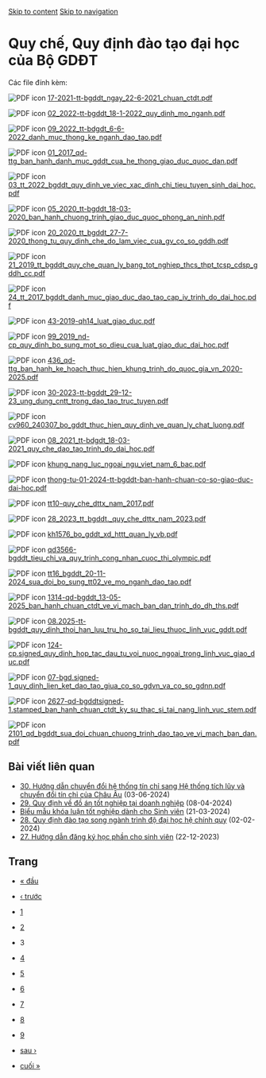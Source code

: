 [Skip to content](https://daa.uit.edu.vn/quy-che-quy-dinh-dao-tao-dai-hoc-cua-bo-gddt?page=2#main)
 [Skip to navigation](https://daa.uit.edu.vn/quy-che-quy-dinh-dao-tao-dai-hoc-cua-bo-gddt?page=2#main-nav)

Quy chế, Quy định đào tạo đại học của Bộ GDĐT
=============================================

Các file đính kèm: 

 ![PDF icon](https://daa.uit.edu.vn/modules/file/icons/application-pdf.png "application/pdf") [17-2021-tt-bgddt\_ngay\_22-6-2021\_chuan\_ctdt.pdf](https://daa.uit.edu.vn/sites/daa/files/202310/17-2021-tt-bgddt_ngay_22-6-2021_chuan_ctdt.pdf)

 ![PDF icon](https://daa.uit.edu.vn/modules/file/icons/application-pdf.png "application/pdf") [02\_2022-tt-bgddt\_18-1-2022\_quy\_dinh\_mo\_nganh.pdf](https://daa.uit.edu.vn/sites/daa/files/202310/02_2022-tt-bgddt_18-1-2022_quy_dinh_mo_nganh.pdf)

 ![PDF icon](https://daa.uit.edu.vn/modules/file/icons/application-pdf.png "application/pdf") [09\_2022\_tt-bdgdt\_6-6-2022\_danh\_muc\_thong\_ke\_nganh\_dao\_tao.pdf](https://daa.uit.edu.vn/sites/daa/files/202310/09_2022_tt-bdgdt_6-6-2022_danh_muc_thong_ke_nganh_dao_tao.pdf)

 ![PDF icon](https://daa.uit.edu.vn/modules/file/icons/application-pdf.png "application/pdf") [01\_2017\_qd-ttg\_ban\_hanh\_danh\_muc\_gddt\_cua\_he\_thong\_giao\_duc\_quoc\_dan.pdf](https://daa.uit.edu.vn/sites/daa/files/202311/01_2017_qd-ttg_ban_hanh_danh_muc_gddt_cua_he_thong_giao_duc_quoc_dan.pdf)

 ![PDF icon](https://daa.uit.edu.vn/modules/file/icons/application-pdf.png "application/pdf") [03\_tt\_2022\_bgddt\_quy\_dinh\_ve\_viec\_xac\_dinh\_chi\_tieu\_tuyen\_sinh\_dai\_hoc.pdf](https://daa.uit.edu.vn/sites/daa/files/202311/03_tt_2022_bgddt_quy_dinh_ve_viec_xac_dinh_chi_tieu_tuyen_sinh_dai_hoc.pdf)

 ![PDF icon](https://daa.uit.edu.vn/modules/file/icons/application-pdf.png "application/pdf") [05\_2020\_tt-bgddt\_18-03-2020\_ban\_hanh\_chuong\_trinh\_giao\_duc\_quoc\_phong\_an\_ninh.pdf](https://daa.uit.edu.vn/sites/daa/files/202311/05_2020_tt-bgddt_18-03-2020_ban_hanh_chuong_trinh_giao_duc_quoc_phong_an_ninh.pdf)

 ![PDF icon](https://daa.uit.edu.vn/modules/file/icons/application-pdf.png "application/pdf") [20\_2020\_tt\_bgddt\_27-7-2020\_thong\_tu\_quy\_dinh\_che\_do\_lam\_viec\_cua\_gv\_co\_so\_gddh.pdf](https://daa.uit.edu.vn/sites/daa/files/202311/20_2020_tt_bgddt_27-7-2020_thong_tu_quy_dinh_che_do_lam_viec_cua_gv_co_so_gddh.pdf)

 ![PDF icon](https://daa.uit.edu.vn/modules/file/icons/application-pdf.png "application/pdf") [21\_2019\_tt\_bgddt\_quy\_che\_quan\_ly\_bang\_tot\_nghiep\_thcs\_thpt\_tcsp\_cdsp\_gddh\_cc.pdf](https://daa.uit.edu.vn/sites/daa/files/202311/21_2019_tt_bgddt_quy_che_quan_ly_bang_tot_nghiep_thcs_thpt_tcsp_cdsp_gddh_cc.pdf)

 ![PDF icon](https://daa.uit.edu.vn/modules/file/icons/application-pdf.png "application/pdf") [24\_tt\_2017\_bgddt\_danh\_muc\_giao\_duc\_dao\_tao\_cap\_iv\_trinh\_do\_dai\_hoc.pdf](https://daa.uit.edu.vn/sites/daa/files/202311/24_tt_2017_bgddt_danh_muc_giao_duc_dao_tao_cap_iv_trinh_do_dai_hoc.pdf)

 ![PDF icon](https://daa.uit.edu.vn/modules/file/icons/application-pdf.png "application/pdf") [43-2019-qh14\_luat\_giao\_duc.pdf](https://daa.uit.edu.vn/sites/daa/files/202311/43-2019-qh14_luat_giao_duc.pdf)

 ![PDF icon](https://daa.uit.edu.vn/modules/file/icons/application-pdf.png "application/pdf") [99\_2019\_nd-cp\_quy\_dinh\_bo\_sung\_mot\_so\_dieu\_cua\_luat\_giao\_duc\_dai\_hoc.pdf](https://daa.uit.edu.vn/sites/daa/files/202311/99_2019_nd-cp_quy_dinh_bo_sung_mot_so_dieu_cua_luat_giao_duc_dai_hoc.pdf)

 ![PDF icon](https://daa.uit.edu.vn/modules/file/icons/application-pdf.png "application/pdf") [436\_qd-ttg\_ban\_hanh\_ke\_hoach\_thuc\_hien\_khung\_trinh\_do\_quoc\_gia\_vn\_2020-2025.pdf](https://daa.uit.edu.vn/sites/daa/files/202311/436_qd-ttg_ban_hanh_ke_hoach_thuc_hien_khung_trinh_do_quoc_gia_vn_2020-2025.pdf)

 ![PDF icon](https://daa.uit.edu.vn/modules/file/icons/application-pdf.png "application/pdf") [30-2023-tt-bgddt\_29-12-23\_ung\_dung\_cntt\_trong\_dao\_tao\_truc\_tuyen.pdf](https://daa.uit.edu.vn/sites/daa/files/202401/30-2023-tt-bgddt_29-12-23_ung_dung_cntt_trong_dao_tao_truc_tuyen.pdf)

 ![PDF icon](https://daa.uit.edu.vn/modules/file/icons/application-pdf.png "application/pdf") [cv960\_240307\_bo\_gddt\_thuc\_hien\_quy\_dinh\_ve\_quan\_ly\_chat\_luong.pdf](https://daa.uit.edu.vn/sites/daa/files/202404/cv960_240307_bo_gddt_thuc_hien_quy_dinh_ve_quan_ly_chat_luong.pdf)

 ![PDF icon](https://daa.uit.edu.vn/modules/file/icons/application-pdf.png "application/pdf") [08\_2021\_tt-bdgdt\_18-03-2021\_quy\_che\_dao\_tao\_trinh\_do\_dai\_hoc.pdf](https://daa.uit.edu.vn/sites/daa/files/202410/08_2021_tt-bdgdt_18-03-2021_quy_che_dao_tao_trinh_do_dai_hoc.pdf)

 ![PDF icon](https://daa.uit.edu.vn/modules/file/icons/application-pdf.png "application/pdf") [khung\_nang\_luc\_ngoai\_ngu\_viet\_nam\_6\_bac.pdf](https://daa.uit.edu.vn/sites/daa/files/202411/khung_nang_luc_ngoai_ngu_viet_nam_6_bac.pdf)

 ![PDF icon](https://daa.uit.edu.vn/modules/file/icons/application-pdf.png "application/pdf") [thong-tu-01-2024-tt-bgddt-ban-hanh-chuan-co-so-giao-duc-dai-hoc.pdf](https://daa.uit.edu.vn/sites/daa/files/202411/thong-tu-01-2024-tt-bgddt-ban-hanh-chuan-co-so-giao-duc-dai-hoc.pdf)

 ![PDF icon](https://daa.uit.edu.vn/modules/file/icons/application-pdf.png "application/pdf") [tt10-quy\_che\_dttx\_nam\_2017.pdf](https://daa.uit.edu.vn/sites/daa/files/202411/tt10-quy_che_dttx_nam_2017.pdf)

 ![PDF icon](https://daa.uit.edu.vn/modules/file/icons/application-pdf.png "application/pdf") [28\_2023\_tt\_bgddt.\_quy\_che\_dttx\_nam\_2023.pdf](https://daa.uit.edu.vn/sites/daa/files/202411/28_2023_tt_bgddt._quy_che_dttx_nam_2023.pdf)

 ![PDF icon](https://daa.uit.edu.vn/modules/file/icons/application-pdf.png "application/pdf") [kh1576\_bo\_gddt\_xd\_httt\_quan\_ly\_vb.pdf](https://daa.uit.edu.vn/sites/daa/files/202411/kh1576_bo_gddt_xd_httt_quan_ly_vb.pdf)

 ![PDF icon](https://daa.uit.edu.vn/modules/file/icons/application-pdf.png "application/pdf") [qd3566-bgddt\_tieu\_chi\_va\_quy\_trinh\_cong\_nhan\_cuoc\_thi\_olympic.pdf](https://daa.uit.edu.vn/sites/daa/files/202411/qd3566-bgddt_tieu_chi_va_quy_trinh_cong_nhan_cuoc_thi_olympic.pdf)

 ![PDF icon](https://daa.uit.edu.vn/modules/file/icons/application-pdf.png "application/pdf") [tt16\_bgddt\_20-11-2024\_sua\_doi\_bo\_sung\_tt02\_ve\_mo\_nganh\_dao\_tao.pdf](https://daa.uit.edu.vn/sites/daa/files/202411/tt16_bgddt_20-11-2024_sua_doi_bo_sung_tt02_ve_mo_nganh_dao_tao.pdf)

 ![PDF icon](https://daa.uit.edu.vn/modules/file/icons/application-pdf.png "application/pdf") [1314-qd-bgddt\_13-05-2025\_ban\_hanh\_chuan\_ctdt\_ve\_vi\_mach\_ban\_dan\_trinh\_do\_dh\_ths.pdf](https://daa.uit.edu.vn/sites/daa/files/202505/1314-qd-bgddt_13-05-2025_ban_hanh_chuan_ctdt_ve_vi_mach_ban_dan_trinh_do_dh_ths.pdf)

 ![PDF icon](https://daa.uit.edu.vn/modules/file/icons/application-pdf.png "application/pdf") [08.2025-tt-bgddt\_quy\_dinh\_thoi\_han\_luu\_tru\_ho\_so\_tai\_lieu\_thuoc\_linh\_vuc\_gddt.pdf](https://daa.uit.edu.vn/sites/daa/files/202505/08.2025-tt-bgddt_quy_dinh_thoi_han_luu_tru_ho_so_tai_lieu_thuoc_linh_vuc_gddt.pdf)

 ![PDF icon](https://daa.uit.edu.vn/modules/file/icons/application-pdf.png "application/pdf") [124-cp.signed\_quy\_dinh\_hop\_tac\_dau\_tu\_voi\_nuoc\_ngoai\_trong\_linh\_vuc\_giao\_duc.pdf](https://daa.uit.edu.vn/sites/daa/files/202506/124-cp.signed_quy_dinh_hop_tac_dau_tu_voi_nuoc_ngoai_trong_linh_vuc_giao_duc.pdf)

 ![PDF icon](https://daa.uit.edu.vn/modules/file/icons/application-pdf.png "application/pdf") [07-bgd.signed-1\_quy\_dinh\_lien\_ket\_dao\_tao\_giua\_co\_so\_gdvn\_va\_co\_so\_gdnn.pdf](https://daa.uit.edu.vn/sites/daa/files/202506/07-bgd.signed-1_quy_dinh_lien_ket_dao_tao_giua_co_so_gdvn_va_co_so_gdnn.pdf)

 ![PDF icon](https://daa.uit.edu.vn/modules/file/icons/application-pdf.png "application/pdf") [2627-qd-bgddtsigned-1.stamped\_ban\_hanh\_chuan\_ctdt\_ky\_su\_thac\_si\_tai\_nang\_linh\_vuc\_stem.pdf](https://daa.uit.edu.vn/sites/daa/files/202509/2627-qd-bgddtsigned-1.stamped_ban_hanh_chuan_ctdt_ky_su_thac_si_tai_nang_linh_vuc_stem.pdf)

 ![PDF icon](https://daa.uit.edu.vn/modules/file/icons/application-pdf.png "application/pdf") [2101\_qd\_bgddt\_sua\_doi\_chuan\_chuong\_trinh\_dao\_tao\_ve\_vi\_mach\_ban\_dan.pdf](https://daa.uit.edu.vn/sites/daa/files/202510/2101_qd_bgddt_sua_doi_chuan_chuong_trinh_dao_tao_ve_vi_mach_ban_dan.pdf)

Bài viết liên quan
------------------

*   [30\. Hướng dẫn chuyển đổi hệ thống tín chỉ sang Hệ thống tích lũy và chuyển đổi tín chỉ của Châu Âu](https://daa.uit.edu.vn/30-huong-dan-chuyen-doi-he-thong-tin-chi-sang-he-thong-tich-luy-va-chuyen-doi-tin-chi-cua-chau-au)
     (03-06-2024)
*   [29\. Quy định về đồ án tốt nghiệp tại doanh nghiệp](https://daa.uit.edu.vn/29-quy-dinh-ve-do-tot-nghiep-tai-doanh-nghiep)
     (08-04-2024)
*   [Biểu mẫu khóa luận tốt nghiệp dành cho Sinh viên](https://daa.uit.edu.vn/bieu-mau-khoa-luan-tot-nghiep-danh-cho-sinh-vien)
     (21-03-2024)
*   [28\. Quy định đào tạo song ngành trình độ đại học hệ chính quy](https://daa.uit.edu.vn/28-quy-dinh-dao-tao-song-nganh-trinh-do-dai-hoc-he-chinh-quy)
     (02-02-2024)
*   [27\. Hướng dẫn đăng ký học phần cho sinh viên](https://daa.uit.edu.vn/27-huong-dan-dang-ky-hoc-phan-cho-sinh-vien)
     (22-12-2023)

Trang
-----

*   [« đầu](https://daa.uit.edu.vn/quy-che-quy-dinh-dao-tao-dai-hoc-cua-bo-gddt "Đến trang đầu tiên")
    
*   [‹ trước](https://daa.uit.edu.vn/quy-che-quy-dinh-dao-tao-dai-hoc-cua-bo-gddt?page=1 "Đến trang kế trước")
    
*   [1](https://daa.uit.edu.vn/quy-che-quy-dinh-dao-tao-dai-hoc-cua-bo-gddt "Đến trang 1")
    
*   [2](https://daa.uit.edu.vn/quy-che-quy-dinh-dao-tao-dai-hoc-cua-bo-gddt?page=1 "Đến trang 2")
    
*   3
*   [4](https://daa.uit.edu.vn/quy-che-quy-dinh-dao-tao-dai-hoc-cua-bo-gddt?page=3 "Đến trang 4")
    
*   [5](https://daa.uit.edu.vn/quy-che-quy-dinh-dao-tao-dai-hoc-cua-bo-gddt?page=4 "Đến trang 5")
    
*   [6](https://daa.uit.edu.vn/quy-che-quy-dinh-dao-tao-dai-hoc-cua-bo-gddt?page=5 "Đến trang 6")
    
*   [7](https://daa.uit.edu.vn/quy-che-quy-dinh-dao-tao-dai-hoc-cua-bo-gddt?page=6 "Đến trang 7")
    
*   [8](https://daa.uit.edu.vn/quy-che-quy-dinh-dao-tao-dai-hoc-cua-bo-gddt?page=7 "Đến trang 8")
    
*   [9](https://daa.uit.edu.vn/quy-che-quy-dinh-dao-tao-dai-hoc-cua-bo-gddt?page=8 "Đến trang 9")
    
*   [sau ›](https://daa.uit.edu.vn/quy-che-quy-dinh-dao-tao-dai-hoc-cua-bo-gddt?page=3 "Đến trang kế sau")
    
*   [cuối »](https://daa.uit.edu.vn/quy-che-quy-dinh-dao-tao-dai-hoc-cua-bo-gddt?page=8 "Đến trang cuối cùng")